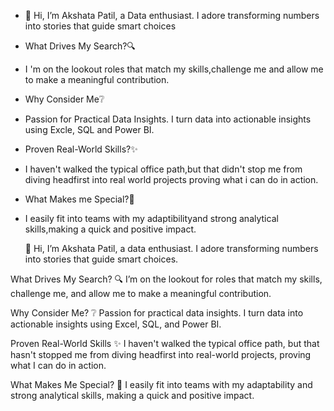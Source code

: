 - 👋 Hi, I’m Akshata Patil, a Data enthusiast. I adore transforming numbers into stories that guide smart choices
- What Drives My Search?🔍
- I 'm on the lookout roles that match my skills,challenge me and allow me to make a meaningful contribution.
- Why Consider Me❔
- Passion for Practical Data Insights. I turn data into actionable insights using Excle, SQL and Power BI.
- Proven Real-World Skills?✨
- I haven't walked the typical office path,but that didn't stop me from diving headfirst into real world projects proving what i can do in action.
- What Makes me Special?🎯
- I easily fit into teams with my adaptibilityand strong analytical skills,making a quick and positive impact.

  👋 Hi, I’m Akshata Patil, a data enthusiast. I adore transforming numbers into stories that guide smart choices.

What Drives My Search? 🔍
I’m on the lookout for roles that match my skills, challenge me, and allow me to make a meaningful contribution.

Why Consider Me? ❔
Passion for practical data insights. I turn data into actionable insights using Excel, SQL, and Power BI.

Proven Real-World Skills ✨
I haven't walked the typical office path, but that hasn't stopped me from diving headfirst into real-world projects, proving what I can do in action.

What Makes Me Special? 🎯
I easily fit into teams with my adaptability and strong analytical skills, making a quick and positive impact.
<!---
AkshataPatil99/AkshataPatil99 is a ✨ special ✨ repository because its `README.md` (this file) appears on your GitHub profile.
You can click the Preview link to take a look at your changes.
--->
